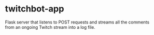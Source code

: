 # twitchbot-app
Flask server that listens to POST requests and streams all the comments from an ongoing Twitch stream into a log file.
